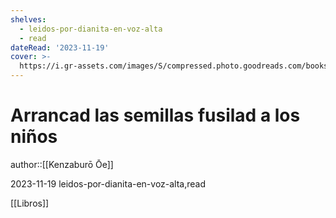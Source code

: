 ```yaml
---
shelves:
  - leidos-por-dianita-en-voz-alta
  - read
dateRead: '2023-11-19'
cover: >-
  https://i.gr-assets.com/images/S/compressed.photo.goodreads.com/books/1700154612l/43388385._SY475_.jpg
---
```

# Arrancad las semillas fusilad a los niños

author::[[Kenzaburō Ōe]]

2023-11-19
leidos-por-dianita-en-voz-alta,read

[[Libros]]